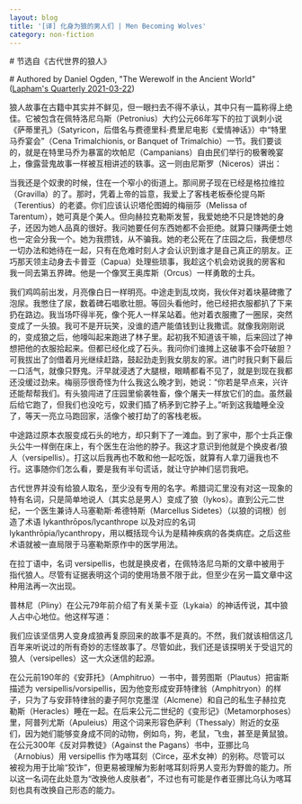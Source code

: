 ```yaml
---
layout: blog
title: '[译] 化身为狼的男人们 | Men Becoming Wolves'
category: non-fiction
---
```


\# 节选自《古代世界的狼人》

\# Authored by Daniel Ogden, "The Werewolf in the Ancient World" ([Lapham's Quarterly 2021-03-22](https://www.laphamsquarterly.org/roundtable/men-becoming-wolves))


狼人故事在古籍中其实并不鲜见，但一眼扫去不得不承认，其中只有一篇称得上绝佳。它被包含在佩特洛尼乌斯（Petronius）大约公元66年写下的拉丁讽刺小说《萨蒂里孔》（Satyricon，后借名与费德里科·费里尼电影《爱情神话》）中“特里马乔宴会”（Cena Trimalchionis, or Banquet of Trimalchio）一节。我们要谈的，就是在特里马乔为暴富的坎帕尼（Campanians）自由民们举行的极奢晚宴上，像露营鬼故事一样被互相讲述的轶事。这一则由尼斯罗（Niceros）讲出：

>
当我还是个奴隶的时候，住在一个窄小的街道上。那间房子现在已经是格拉维拉（Gravilla）的了。那时，凭着上帝的旨意，我爱上了客栈老板泰伦提乌斯（Terentius）的老婆。你们应该认识塔伦图姆的梅丽莎（Melissa of Tarentum），她可真是个美人。但向赫拉克勒斯发誓，我爱她绝不只是馋她的身子，还因为她人品真的很好。我问她要任何东西她都不会拒绝。就算只赚两便士她也一定会分我一个。她为我攒钱，从不骗我。她的老公死在了庄园之后，我便想尽一切办法和她待在一起，只有在危难时刻人才会认识到谁才是自己真正的朋友。正巧那天领主动身去卡普亚（Capua）处理些琐事，我趁这个机会劝说我的房客和我一同去第五界碑。他是一个像冥王奥库斯（Orcus）一样勇敢的士兵。
>
我们鸡鸣前出发，月亮像白日一样明亮。中途走到乱坟岗，我伙伴对着块墓碑撒了泡尿。我憋住了尿，数着碑石唱歌壮胆。等回头看他时，他已经把衣服都扒了下来扔在路边。我当场吓得半死，像个死人一样呆站着。他对着衣服撒了一圈尿，突然变成了一头狼。我可不是开玩笑，没谁的遗产能值钱到让我撒谎。就像我刚刚说的，变成狼之后，他嚎叫起来跑进了林子里。起初我不知道该干嘛，后来回过了神想把他的衣服拾起来。但都已经化成了石头。我问你们谁摊上这破事不会吓破胆？可我拔出了剑借着月光继续赶路，鼓起劲走到我女朋友的家。进门时我只剩下最后一口活气，就像只野鬼。汗早就浸透了大腿根，眼睛都看不见了，就是到现在我都还没缓过劲来。梅丽莎很奇怪为什么我这么晚才到，她说：“你若是早点来，兴许还能帮帮我们。有头狼闯进了庄园里偷袭牲畜，像个屠夫一样放它们的血。虽然最后给它跑了，但我们也没吃亏，奴隶们插了柄矛到它脖子上。”听到这我瞌睡全没了，等天一亮立马跑回家，活像个被打劫了的客栈老板。
>
中途路过原本衣服变成石头的地方，却只剩下了一滩血。到了家中，那个士兵正像头公牛一样倒在床上，有个医生在治他的脖子。我这才意识到他就是个换皮者/狼人（versipellis）。打这以后我再也不敢和他一起吃饭，就算有人拿刀逼我也不行。这事随你们怎么看，要是我有半句谎话，就让守护神们惩罚我吧。

古代世界并没有给狼人取名，至少没有专用的名字。希腊词汇里没有对这一现象的特有名词，只是简单地说人（其实总是男人）变成了狼（lykos）。直到公元二世纪，一个医生兼诗人马塞勒斯·希德特斯（Marcellus Sidetes）（以狼的词根）创造了术语 lykanthrōpos/lycanthrope 以及对应的名词 lykanthrōpia/lycanthropy，用以概括现今认为是精神疾病的各类病症。之后这些术语就被一直局限于马塞勒斯原作中的医学用法。

在拉丁语中，名词 versipellis，也就是换皮者，在佩特洛尼乌斯的文章中被用于指代狼人。尽管有证据表明这个词的使用场景不限于此，但至少在另一篇文章中这种用法再一次出现。

普林尼（Pliny）在公元79年前介绍了有关莱卡亚（Lykaia）的神话传说，其中狼人占中心地位。他这样写道：

>
我们应该坚信男人变身成狼再复原回来的故事不是真的。不然，我们就该相信这几百年来听说过的所有奇妙的志怪故事了。尽管如此，我们还是该探明关于受诅咒的狼人（versipelles）这一大众迷信的起源。

在公元前190年的《安菲托》（Amphitruo）一书中，普劳图斯（Plautus）把宙斯描述为 versipellis/vorsipellis，因为他变形成安菲特律翁（Amphitryon）的样子，只为了与安菲特律翁的妻子阿尔克墨涅（Alcmene）和自己的私生子赫拉克勒斯（Heracles）睡在一起。在后来公元二世纪的《变形记》（Metamorphoses）里，阿普列尤斯（Apuleius）用这个词来形容色萨利（Thessaly）附近的女巫们，因为她们能够变身成不同的动物，例如鸟，狗，老鼠，飞虫，甚至是黄鼠狼。在公元300年《反对异教徒》（Against the Pagans）书中，亚挪比乌（Arnobius）用 versipellis 作为喀耳刻（Circe，巫术女神）的别称。尽管可以被视为用于比喻“狡诈”，但更易被理解为影射喀耳刻将男人变形为野兽的能力。所以这一名词在此处意为“改换他人皮肤者”，不过也有可能是作者亚挪比乌认为喀耳刻也具有改换自己形态的能力。
